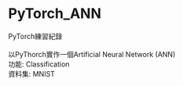 # PyTorch_ANN
PyTorch練習紀錄\
\
以PyThorch實作一個Artificial Neural Network (ANN) \
功能: Classification \
資料集: MNIST
